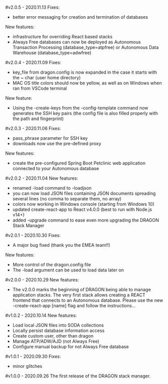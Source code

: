 #v2.0.5 - 2020.11.13
Fixes:
- better error messaging for creation and termination of databases

New features:
- infrastructure for overriding React based stacks
- Always Free databases can now be deployed as Autonomous Transaction Processing (database_type=atpfree) or Autonomous Data Warehouse (database_type=adwfree)

#v2.0.4 - 2020.11.09
Fixes:
- key_file from dragon.config is now expanded in the case it starts with the ~ char (user home directory)
- MAC OS title colors should now be yellow, as well as on Windows when ran from VSCode terminal

New feature:
- Using the -create-keys from the -config-template command now generates the SSH key pairs (the config file is also filled properly with the path and fingerprint)

#v2.0.3 - 2020.11.06
Fixes:
- pass_phrase parameter for SSH key
- downloads now use the pre-defined proxy

New features:
- create the pre-configured Spring Boot Petclinic web application connected to your Autonomous database

#v2.0.2 - 2020.11.04
New features:
- renamed -load command to -loadjson
- you can now load JSON files containing JSON documents spreading several lines (no comma to separate them, no array)
- colors now working in Windows console (starting from Windows 10)
- updated create-react-app to React v4.0.0 (best to run with Node.js v14+)
- added -upgrade command to ease even more upgrading the DRAGON Stack Manager

#v2.0.1 - 2020.10.30
Fixes:
- A major bug fixed (thank you the EMEA team!!)

New features:
- More control of the dragon.config file
- The -load argument can be used to load data later on

#v2.0.0 - 2020.10.29
New features:
- The v2.0.0 marks the beginning of DRAGON being able to manage application stacks.
The very first stack allows creating a REACT frontend that connects to an Autonomous database.
Please use the new -create-react-app [name] flag and follow the instructions...

#v1.0.2 - 2020.10.14
New features:
- Load local JSON files into SODA collections
- Locally persist database information access
- Create custom user, other than dragon
- Manage ATP/ADW/AJD (not Always Free)
- Configure manual backup for not Always Free database

#v1.0.1 - 2020.09.30
Fixes:
- minor glitches

#v1.0.0 - 2020.09.26
The first release of the DRAGON stack manager.

